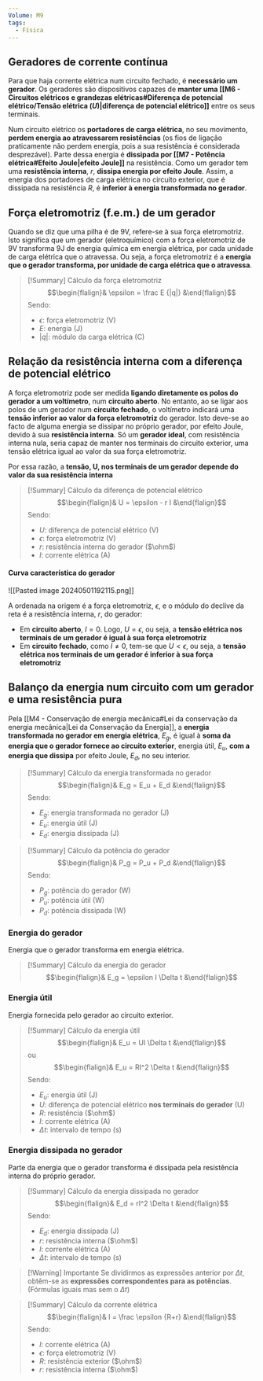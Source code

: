 ```yaml
---
Volume: M9
tags:
  - Física
---
```

## Geradores de corrente contínua
Para que haja corrente elétrica num circuito fechado, é **necessário um gerador**.
Os geradores são dispositivos capazes de **manter uma [[M6 - Circuitos elétricos e grandezas elétricas#Diferença de potencial elétrico/Tensão elétrica ($U$)|diferença de potencial elétrico]]** entre os seus terminais.

Num circuito elétrico os **portadores de carga elétrica**, no seu movimento, **perdem energia ao atravessarem resistências** (os fios de ligação praticamente não perdem energia, pois a sua resistência é considerada desprezável). Parte dessa energia é **dissipada por [[M7 - Potência elétrica#Efeito Joule|efeito Joule]]** na resistência.
Como um gerador tem uma **resistência interna**, $r$, **dissipa energia por efeito Joule**. Assim, a energia dos portadores de carga elétrica no circuito exterior, que é dissipada na resistência $R$, é **inferior à energia transformada no gerador**.
## Força eletromotriz (f.e.m.) de um gerador
Quando se diz que uma pilha é de 9V, refere-se à sua força eletromotriz. Isto significa que um gerador (eletroquímico) com a força eletromotriz de 9V transforma 9J de energia química em energia elétrica, por cada unidade de carga elétrica que o atravessa.
Ou seja, a força eletromotriz é a **energia que o gerador transforma, por unidade de carga elétrica que o atravessa**.
>[!Summary] Cálculo da força eletromotriz
>$$\begin{flalign}& \epsilon = \frac E {|q|} &\end{flalign}$$
>Sendo:
>- $\epsilon$: força eletromotriz (V)
>- $E$: energia (J)
>- $|q|$: módulo da carga elétrica (C)
## Relação da resistência interna com a diferença de potencial elétrico
A força eletromotriz pode ser medida **ligando diretamente os polos do gerador a um voltímetro**, num **circuito aberto**.
No entanto, ao se ligar aos polos de um gerador num **circuito fechado**, o voltímetro indicará uma **tensão inferior ao valor da força eletromotriz** do gerador. Isto deve-se ao facto de alguma energia se dissipar no próprio gerador, por efeito Joule, devido à sua **resistência interna**.
Só um **gerador ideal**, com resistência interna nula, seria capaz de manter nos terminais do circuito exterior, uma tensão elétrica igual ao valor da sua força eletromotriz.

Por essa razão, a **tensão, U, nos terminais de um gerador depende do valor da sua resistência interna**
>[!Summary] Cálculo da diferença de potencial elétrico
>$$\begin{flalign}& U = \epsilon - r I &\end{flalign}$$
>Sendo:
>- $U$: diferença de potencial elétrico (V)
>- $\epsilon$: força eletromotriz (V)
>- $r$: resistência interna do gerador ($\ohm$)
>- $I$: corrente elétrica (A)

#### Curva característica do gerador
![[Pasted image 20240501192115.png]]

A ordenada na origem é a força eletromotriz, $\epsilon$, e o módulo do declive da reta é a resistência interna, $r$, do gerador:
- Em **circuito aberto**, $I=0$. Logo, $U=\epsilon$, ou seja, a **tensão elétrica nos terminais de um gerador é igual à sua força eletromotriz**
- Em **circuito fechado**, como $I\neq0$, tem-se que $U<\epsilon$, ou seja, a **tensão elétrica nos terminais de um gerador é inferior à sua força eletromotriz**
## Balanço da energia num circuito com um gerador e uma resistência pura
Pela [[M4 - Conservação de energia mecânica#Lei da conservação da energia mecânica|Lei da Conservação da Energia]], a **energia transformada no gerador em energia elétrica**, $E_g$, é igual à **soma da energia que o gerador fornece ao circuito exterior**, energia útil, $E_u$, **com a energia que dissipa** por efeito Joule, $E_d$, no seu interior.
>[!Summary] Cálculo da energia transformada no gerador
>$$\begin{flalign}& E_g = E_u + E_d &\end{flalign}$$
>Sendo:
>- $E_g$: energia transformada no gerador (J)
>- $E_u$: energia útil (J)
>- $E_d$: energia dissipada (J)

>[!Summary] Cálculo da potência do gerador
>$$\begin{flalign}& P_g = P_u + P_d &\end{flalign}$$
>Sendo:
>- $P_g$: potência do gerador (W)
>- $P_u$: potência útil (W)
>- $P_d$: potência dissipada (W)
### Energia do gerador
Energia que o gerador transforma em energia elétrica.
>[!Summary] Cálculo da energia do gerador
>$$\begin{flalign}& E_g = \epsilon I \Delta t &\end{flalign}$$
### Energia útil
Energia fornecida pelo gerador ao circuito exterior.
>[!Summary] Cálculo da energia útil
>$$\begin{flalign}& E_u = UI \Delta t &\end{flalign}$$
>ou
>$$\begin{flalign}& E_u = RI^2 \Delta t &\end{flalign}$$
>Sendo:
>- $E_u$: energia útil (J)
>- $U$: diferença de potencial elétrico **nos terminais do gerador** (U)
>- $R$: resistência ($\ohm$)
>- $I$: corrente elétrica (A)
>- $\Delta t$: intervalo de tempo (s)
### Energia dissipada no gerador
Parte da energia que o gerador transforma é dissipada pela resistência interna do próprio gerador.
>[!Summary] Cálculo da energia dissipada no gerador
>$$\begin{flalign}& E_d = rI^2 \Delta t &\end{flalign}$$
>Sendo:
>- $E_d$: energia dissipada (J)
>- $r$: resistência interna ($\ohm$)
>- $I$: corrente elétrica (A)
>- $\Delta t$: intervalo de tempo (s)

>[!Warning] Importante
>Se dividirmos as expressões anterior por $\Delta t$, obtêm-se as **expressões correspondentes para as potências**. (Fórmulas iguais mas sem o $\Delta t$)


>[!Summary] Cálculo da corrente elétrica
>$$\begin{flalign}& I = \frac \epsilon {R+r} &\end{flalign}$$
>Sendo:
>- $I$: corrente elétrica (A)
>- $\epsilon$: força eletromotriz (V)
>- $R$: resistência exterior ($\ohm$)
>- $r$: resistência interna ($\ohm$)

